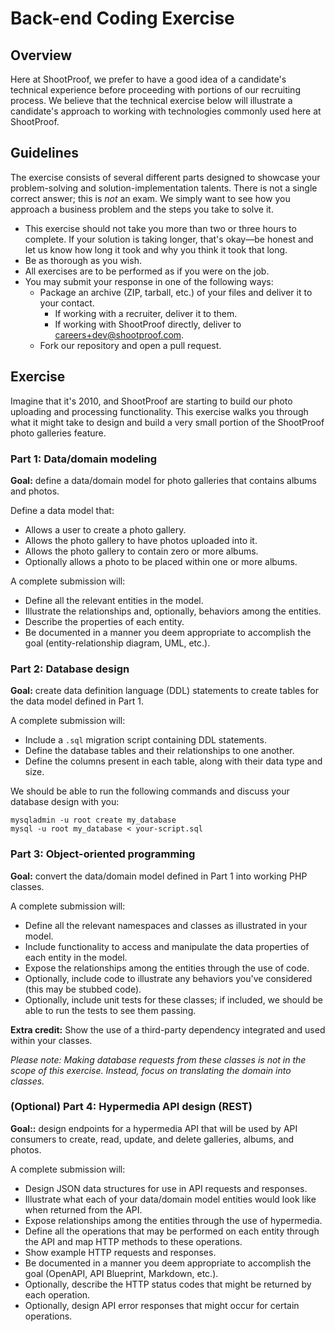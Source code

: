 # Back-end Coding Exercise


## Overview

Here at ShootProof, we prefer to have a good idea of a candidate's technical
experience before proceeding with portions of our recruiting process.  We
believe that the technical exercise below will illustrate a candidate's
approach to working with technologies commonly used here at ShootProof.


## Guidelines

The exercise consists of several different parts designed to showcase your
problem-solving and solution-implementation talents. There is not a single
correct answer; this is *not* an exam. We simply want to see how you approach a
business problem and the steps you take to solve it.

* This exercise should not take you more than two or three hours to complete. If
  your solution is taking longer, that's okay—be honest and let us know how long
  it took and why you think it took that long.
* Be as thorough as you wish.
* All exercises are to be performed as if you were on the job.
* You may submit your response in one of the following ways:
  * Package an archive (ZIP, tarball, etc.) of your files and deliver it to
    your contact.
    * If working with a recruiter, deliver it to them.
    * If working with ShootProof directly, deliver to <careers+dev@shootproof.com>.
  * Fork our repository and open a pull request.


## Exercise

Imagine that it's 2010, and ShootProof are starting to build our photo uploading
and processing functionality. This exercise walks you through what it might take
to design and build a very small portion of the ShootProof photo galleries
feature.


### Part 1: Data/domain modeling

**Goal:** define a data/domain model for photo galleries that contains albums
and photos.

Define a data model that:

* Allows a user to create a photo gallery.
* Allows the photo gallery to have photos uploaded into it.
* Allows the photo gallery to contain zero or more albums.
* Optionally allows a photo to be placed within one or more albums.

A complete submission will:

* Define all the relevant entities in the model.
* Illustrate the relationships and, optionally, behaviors among the entities.
* Describe the properties of each entity.
* Be documented in a manner you deem appropriate to accomplish the goal
  (entity-relationship diagram, UML, etc.).


### Part 2: Database design

**Goal:** create data definition language (DDL) statements to create tables
for the data model defined in Part 1.

A complete submission will:

* Include a `.sql` migration script containing DDL statements.
* Define the database tables and their relationships to one another.
* Define the columns present in each table, along with their data type and
  size.

We should be able to run the following commands and discuss your database
design with you:

```
mysqladmin -u root create my_database
mysql -u root my_database < your-script.sql
```


### Part 3: Object-oriented programming

**Goal:** convert the data/domain model defined in Part 1 into working PHP
classes.

A complete submission will:

* Define all the relevant namespaces and classes as illustrated in your model.
* Include functionality to access and manipulate the data properties of each
  entity in the model.
* Expose the relationships among the entities through the use of code.
* Optionally, include code to illustrate any behaviors you've considered (this
  may be stubbed code).
* Optionally, include unit tests for these classes; if included, we should be
  able to run the tests to see them passing.

**Extra credit:** Show the use of a third-party dependency integrated and used
within your classes.

*Please note: Making database requests from these classes is not in the scope
of this exercise. Instead, focus on translating the domain into classes.*


### (Optional) Part 4: Hypermedia API design (REST)

**Goal::** design endpoints for a hypermedia API that will be used by API
consumers to create, read, update, and delete galleries, albums, and photos.

A complete submission will:

* Design JSON data structures for use in API requests and responses.
* Illustrate what each of your data/domain model entities would look like when
  returned from the API.
* Expose relationships among the entities through the use of hypermedia.
* Define all the operations that may be performed on each entity through the API
  and map HTTP methods to these operations.
* Show example HTTP requests and responses.
* Be documented in a manner you deem appropriate to accomplish the goal
  (OpenAPI, API Blueprint, Markdown, etc.).
* Optionally, describe the HTTP status codes that might be returned by each
  operation.
* Optionally, design API error responses that might occur for certain
  operations.

